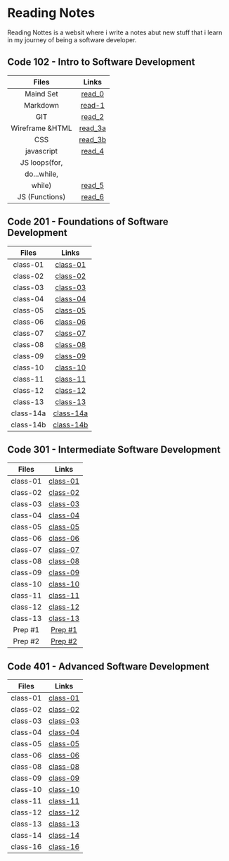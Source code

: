 # Reading Notes

Reading Nottes is a websit where i write a notes abut new stuff that i learn in my journey of being a software developer.

## Code 102 - Intro to Software Development

|      Files      |         Links         |
| :-------------: | :-------------------: |
|    Maind Set    |  [read_0](read_0.md)  |
|    Markdown     |  [read-1](read-1.md)  |
|       GIT       |  [read_2](read_2.md)  |
| Wireframe &HTML | [read_3a](read_3a.md) |
|       CSS       | [read_3b](read_3b.md) |
|   javascript    |  [read_4](read_4.md)  |
|  JS loops(for,  |                       |
|   do...while,   |                       |
|     while)      |  [read_5](read_5.md)  |
| JS (Functions)  |  [read_6](read_6.md)  |

## Code 201 - Foundations of Software Development

|  Files   |          Links          |
| :------: | :---------------------: |
| class-01 | [class-01](class-01.md) |
| class-02 | [class-02](class-02.md) |
| class-03 | [class-03](class-03.md) |
| class-04 | [class-04](class-04.md) |
| class-05 | [class-05](class-05.md) |
| class-06 | [class-06](class-06.md) |
| class-07 | [class-07](class-07.md) |
| class-08 | [class-08](class-08.md) |
| class-09 | [class-09](class-09.md) |
| class-10 | [class-10](class-10.md) |
| class-11 | [class-11](class-11.md) |
| class-12 | [class-12](class-12.md) |
| class-13 | [class-13](class-13.md) |
| class-14a| [class-14a](class-14a.md) |
| class-14b| [class-14b](class-14b.md) |

## Code 301 - Intermediate Software Development

|  Files   |          Links          |
| :------: | :---------------------: |
| class-01 | [class-01](301-read_1.md) |
| class-02 | [class-02](301-read_2.md) |
| class-03 | [class-03](301-read_3.md) |
| class-04 | [class-04](301-read_4.md) |
| class-05 | [class-05](301-read_5.md) |
| class-06 | [class-06](301-read_6.md) |
| class-07 | [class-07](301-read_7.md) |
| class-08 | [class-08](301-read_8.md) |
| class-09 | [class-09](301-read_9.md) |
| class-10 | [class-10](301-read_10.md) |
| class-11 | [class-11](301-read_11.md) |
| class-12 | [class-12](301-read_12.md) |
| class-13 | [class-13](301-read_13.md) |
| Prep #1 | [Prep #1](Prep_1.md) |
| Prep #2 | [Prep #2](Prep_2.md) |


## Code 401 - Advanced Software Development

|  Files   |          Links          |
| :------: | :---------------------: |
| class-01 | [class-01](401-read_1.md) |
| class-02 | [class-02](401-read_2.md) |
| class-03 | [class-03](401-read_3.md) |
| class-04 | [class-04](401-read_4.md) |
| class-05 | [class-05](401-read_5.md) |
| class-06 | [class-06](401-read_6.md) |
| class-08 | [class-08](401-read_8.md) |
| class-09 | [class-09](401-read_9.md) |
| class-10 | [class-10](401-read_10.md) |
| class-11 | [class-11](401-read_11.md) |
| class-12 | [class-12](401-read_12.md) |
| class-13 | [class-13](401-read_13.md) |
| class-14 | [class-14](401-read_14.md) |
| class-16 | [class-16](401-read_16.md) |

